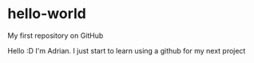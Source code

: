 # hello-world
My first repository on GitHub

Hello :D 
I'm Adrian. I just start to learn using a github for my next project
